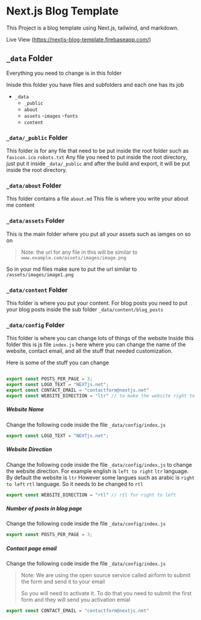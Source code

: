 # Next.js Blog Template

This Project is a blog template using Next.js, tailwind, and markdown.

Live View (https://nextjs-blog-template.firebaseapp.com/)



## `_data` Folder

Everything you need to change is in this folder

Inisde this folder you have files and subfolders and each one has its job

- `_data`
  - `_public`
  - `about`
  - `assets`
    -`images`
    -`fonts`
  - `content`


### `_data/_public` Folder

This folder is for any file that need to be put inside the root folder such as `favicon.ico` `robots.txt` 
Any file you need to put inside the root directory, just put it inside `_data/_public` and after the build and export, it will be put inside the root directory.

### `_data/about` Folder
This folder contains a file `about.md` 
This file is where you write your about me content

### `_data/assets` Folder
This is the main folder where you put all your assets such as iamges on so on

>Note: the url for any file in this will be similar to `www.example.com/assets/images/image.png`

So in your md files make sure to put the url similar to `/assets/images/image1.png`

### `_data/content` Folder
This folder is where you put your content. 
For blog posts you need to put your blog posts inside the sub folder `_data/content/blog_posts`

### `_data/config` Folder
This folder is where you can change lots of things of the website
Inside this folder this is js file `index.js` here where you can change the name of the website, contact email, and all the stuff that needed customization.

Here is some of the stuff you can change

```javascript

export const POSTS_PER_PAGE = 3;
export const LOGO_TEXT = "NEXTjs.net";
export const CONTACT_EMAIL = "contactform@nextjs.net"
export const WEBSITE_DIRECTION = "ltr" // to make the website right to left change this to rtl

```

##### Website Name

Change the following code inside the file `_data/config/index.js`

```javascript
export const LOGO_TEXT = "NEXTjs.net";

```

##### Website Direction

Change the following code inside the file `_data/config/index.js` to change the website direction. 
For example english is `left to right` `ltr` language. By default the website is `ltr`
However some langues such as arabic is `right to left` `rtl` language. So it needs to be changed to `rtl`

```javascript
export const WEBSITE_DIRECTION = "rtl" // rtl for right to left

```

##### Number of posts in blog page

Change the following code inside the file `_data/config/index.js`

```javascript
export const POSTS_PER_PAGE = 3;

```

##### Contact page email

Change the following code inside the file `_data/config/index.js`
>Note: We are using the open source service called airform to submit the form and send it to your email
>
>So you will need to activate it. To do that you need to submit the first form and they will send you activation emial

```javascript
export const CONTACT_EMAIL = "contactform@nextjs.net"

```


